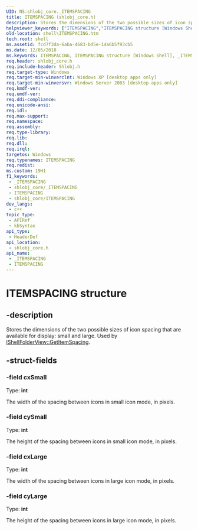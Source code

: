 ```yaml
---
UID: NS:shlobj_core._ITEMSPACING
title: ITEMSPACING (shlobj_core.h)
description: Stores the dimensions of the two possible sizes of icon spacing that are available for display:\_small and large. Used by IShellFolderView::GetItemSpacing.
helpviewer_keywords: ["ITEMSPACING","ITEMSPACING structure [Windows Shell]","_ITEMSPACING","_shell_ITEMSPACING","shell.ITEMSPACING","shlobj_core/ITEMSPACING"]
old-location: shell\ITEMSPACING.htm
tech.root: shell
ms.assetid: fcd7f3da-6aba-4683-bd5e-14a6b5f93cb5
ms.date: 12/05/2018
ms.keywords: ITEMSPACING, ITEMSPACING structure [Windows Shell], _ITEMSPACING, _shell_ITEMSPACING, shell.ITEMSPACING, shlobj_core/ITEMSPACING
req.header: shlobj_core.h
req.include-header: Shlobj.h
req.target-type: Windows
req.target-min-winverclnt: Windows XP [desktop apps only]
req.target-min-winversvr: Windows Server 2003 [desktop apps only]
req.kmdf-ver: 
req.umdf-ver: 
req.ddi-compliance: 
req.unicode-ansi: 
req.idl: 
req.max-support: 
req.namespace: 
req.assembly: 
req.type-library: 
req.lib: 
req.dll: 
req.irql: 
targetos: Windows
req.typenames: ITEMSPACING
req.redist: 
ms.custom: 19H1
f1_keywords:
 - _ITEMSPACING
 - shlobj_core/_ITEMSPACING
 - ITEMSPACING
 - shlobj_core/ITEMSPACING
dev_langs:
 - c++
topic_type:
 - APIRef
 - kbSyntax
api_type:
 - HeaderDef
api_location:
 - shlobj_core.h
api_name:
 - _ITEMSPACING
 - ITEMSPACING
---
```


# ITEMSPACING structure


## -description

Stores the dimensions of the two possible sizes of icon spacing that are available for display: small and large. Used by <a href="/windows/desktop/api/shlobj_core/nf-shlobj_core-ishellfolderview-getitemspacing">IShellFolderView::GetItemSpacing</a>.

## -struct-fields

### -field cxSmall

Type: <b>int</b>

The width of the spacing between icons in small icon mode, in pixels.

### -field cySmall

Type: <b>int</b>

The height of the spacing between icons in small icon mode, in pixels.

### -field cxLarge

Type: <b>int</b>

The width of the spacing between icons in large icon mode, in pixels.

### -field cyLarge

Type: <b>int</b>

The height of the spacing between icons in large icon mode, in pixels.

